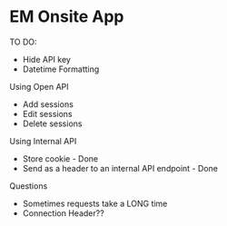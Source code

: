 # EM Onsite App

TO DO:

* Hide API key
* Datetime Formatting

Using Open API
* Add sessions
* Edit sessions
* Delete sessions

Using Internal API
* Store cookie - Done
* Send as a header to an internal API endpoint - Done

Questions
* Sometimes requests take a LONG time
* Connection Header??
